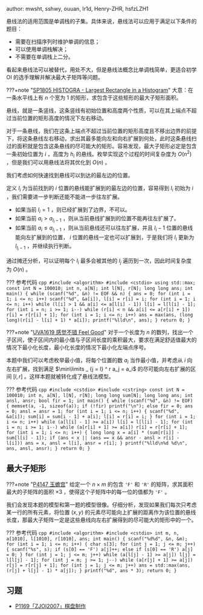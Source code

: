 author: mwsht, sshwy, ouuan, Ir1d, Henry-ZHR, hsfzLZH1

悬线法的适用范围是单调栈的子集。具体来说，悬线法可以应用于满足以下条件的题目：

-   需要在扫描序列时维护单调的信息；
-   可以使用单调栈解决；
-   不需要在单调栈上二分。

看起来悬线法可以被替代，用处不大，但是悬线法概念比单调栈简单，更适合初学 OI 的选手理解并解决最大子矩阵等问题。

???+note "[SP1805 HISTOGRA - Largest Rectangle in a Histogram](https://www.luogu.com.cn/problem/SP1805)"
    大意：在一条水平线上有 $n$ 个宽为 $1$ 的矩形，求包含于这些矩形的最大子矩形面积。

悬线，就是一条竖线，这条竖线有初始位置和高度两个性质，可以在其上端点不超过当前位置的矩形高度的情况下左右移动。

对于一条悬线，我们在这条上端点不超过当前位置的矩形高度且不移出边界的前提下，将这条悬线左右移动，求出其最多能向左和向右扩展到何处，此时这条悬线扫过的面积就是包含这条悬线的尽可能大的矩形。容易发现，最大子矩形必定是包含一条初始位置为 $i$ ，高度为 $h_i$ 的悬线。枚举实现这个过程的时间复杂度为 $O(n ^ 2)$ ，但是我们可以用悬线法将其优化到 $O(n)$ 。

我们考虑如何快速找到悬线可以到达的最左边的位置。

定义 $l_i$ 为当前找到的 $i$ 位置的悬线能扩展到的最左边的位置，容易得到 $l_i$ 初始为 $i$ ，我们需要进一步判断还能不能进一步往左扩展。

-   如果当前 $l_i = 1$ ，则已经扩展到了边界，不可以。
-   如果当前 $a_i > a_{l_i - 1}$ ，则从当前悬线扩展到的位置不能再往左扩展了。
-   如果当前 $a_i \le a_{l_i - 1}$ ，则从当前悬线还可以往左扩展，并且 $l_i - 1$ 位置的悬线能向左扩展到的位置， $i$ 位置的悬线一定也可以扩展到，于是我们将 $l_i$ 更新为 $l_{l_i - 1}$ ，并继续执行判断。

通过摊还分析，可以证明每个 $l_i$ 最多会被其他的 $l_j$ 遍历到一次，因此时间复杂度为 $O(n)$ 。

??? 参考代码
    ```cpp
    #include <algorithm>
    #include <cstdio>
    using std::max;
    const int N = 100010;
    int n, a[N];
    int l[N], r[N];
    long long ans;
    int main() {
      while (scanf("%d", &n) != EOF && n) {
        ans = 0;
        for (int i = 1; i <= n; i++) scanf("%d", &a[i]), l[i] = r[i] = i;
        for (int i = 1; i <= n; i++)
          while (l[i] > 1 && a[i] <= a[l[i] - 1]) l[i] = l[l[i] - 1];
        for (int i = n; i >= 1; i--)
          while (r[i] < n && a[i] <= a[r[i] + 1]) r[i] = r[r[i] + 1];
        for (int i = 1; i <= n; i++)
          ans = max(ans, (long long)(r[i] - l[i] + 1) * a[i]);
        printf("%lld\n", ans);
      }
      return 0;
    }
    ```

???+note "[UVA1619 感觉不错 Feel Good](https://www.luogu.com.cn/problem/UVA1619)"
    对于一个长度为 $n$ 的数列，找出一个子区间，使子区间内的最小值与子区间长度的乘积最大，要求在满足舒适值最大的情况下最小化长度，最小化长度的情况下最小化左端点序号。

本题中我们可以考虑枚举最小值，将每个位置的数 $a_i$ 当作最小值，并考虑从 $i$ 向左右扩展，找到满足 $\min\limits _ {j = l} ^ r a_j = a_i$ 的尽可能向左右扩展的区间 $[l, r]$ 。这样本题就被转化成了悬线法模型。

??? 参考代码
    ```cpp
    #include <cstdio>
    #include <cstring>
    const int N = 100010;
    int n, a[N], l[N], r[N];
    long long sum[N];
    long long ans;
    int ansl, ansr;
    bool fir = 1;
    int main() {
      while (scanf("%d", &n) != EOF) {
        memset(a, -1, sizeof(a));
        if (!fir)
          printf("\n");
        else
          fir = 0;
        ans = 0;
        ansl = ansr = 1;
        for (int i = 1; i <= n; i++) {
          scanf("%d", &a[i]);
          sum[i] = sum[i - 1] + a[i];
          l[i] = r[i] = i;
        }
        for (int i = 1; i <= n; i++)
          while (a[l[i] - 1] >= a[i]) l[i] = l[l[i] - 1];
        for (int i = n; i >= 1; i--)
          while (a[r[i] + 1] >= a[i]) r[i] = r[r[i] + 1];
        for (int i = 1; i <= n; i++) {
          long long x = a[i] * (sum[r[i]] - sum[l[i] - 1]);
          if (ans < x || (ans == x && ansr - ansl > r[i] - l[i]))
            ans = x, ansl = l[i], ansr = r[i];
        }
        printf("%lld\n%d %d\n", ans, ansl, ansr);
      }
      return 0;
    }
    ```

## 最大子矩形

???+note "[P4147 玉蟾宫](https://www.luogu.com.cn/problem/P4147)"
    给定一个 $n \times m$ 的包含 `'F'` 和 `'R'` 的矩阵，求其面积最大的子矩阵的面积 $\times 3$ ，使得这个子矩阵中的每一位的值都为 `'F'` 。

我们会发现本题的模型和第一题的模型很像。仔细分析，发现如果我们每次只考虑某一行的所有元素，将位置 $(x, y)$ 的元素尽可能向上扩展的距离作为该位置的悬线长度，那最大子矩阵一定是这些悬线向左右扩展得到的尽可能大的矩形中的一个。

??? 参考代码
    ```cpp
    #include <algorithm>
    #include <cstdio>
    int m, n, a[1010], l[1010], r[1010], ans;
    int main() {
      scanf("%d%d", &n, &m);
      for (int i = 1; i <= n; i++) {
        char s[3];
        for (int j = 1; j <= m; j++) {
          scanf("%s", s);
          if (s[0] == 'F')
            a[j]++;
          else if (s[0] == 'R')
            a[j] = 0;
        }
        for (int j = 1; j <= m; j++)
          while (a[l[j] - 1] >= a[j]) l[j] = l[l[j] - 1];
        for (int j = m; j >= 1; j--)
          while (a[r[j] + 1] >= a[j]) r[j] = r[r[j] + 1];
        for (int j = 1; j <= m; j++) ans = std::max(ans, (r[j] + l[j] - 1) * a[j]);
      }
      printf("%d", ans * 3);
      return 0;
    }
    ```

## 习题

-    [P1169「ZJOI2007」棋盘制作](https://www.luogu.com.cn/problem/P1169) 
